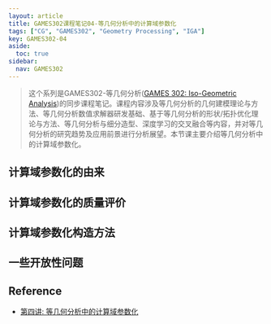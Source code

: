 ```yaml
---
layout: article
title: GAMES302课程笔记04-等几何分析中的计算域参数化
tags: ["CG", "GAMES302", "Geometry Processing", "IGA"]
key: GAMES302-04
aside:
  toc: true
sidebar:
  nav: GAMES302
---
```


> 这个系列是GAMES302-等几何分析([GAMES 302: Iso-Geometric Analysis](https://games-cn.org/games302/))的同步课程笔记。课程内容涉及等几何分析的几何建模理论与方法、等几何分析数值求解器研发基础、基于等几何分析的形状/拓扑优化理论与方法、等几何分析与细分造型、深度学习的交叉融合等内容，并对等几何分析的研究趋势及应用前景进行分析展望。本节课主要介绍等几何分析中的计算域参数化。
<!--more-->

## 计算域参数化的由来

## 计算域参数化的质量评价

## 计算域参数化构造⽅法

## ⼀些开放性问题

## Reference

- [第四讲: 等几何分析中的计算域参数化](https://www.bilibili.com/video/BV1dM4y117PS?p=4&vd_source=7a2542c6c909b3ee1fab551277360826)
